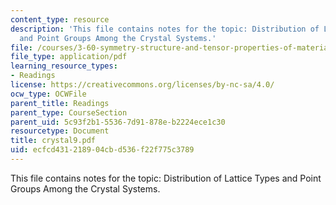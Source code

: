 ```yaml
---
content_type: resource
description: 'This file contains notes for the topic: Distribution of Lattice Types
  and Point Groups Among the Crystal Systems.'
file: /courses/3-60-symmetry-structure-and-tensor-properties-of-materials-fall-2005/ecfcd431218904cbd536f22f775c3789_crystal9.pdf
file_type: application/pdf
learning_resource_types:
- Readings
license: https://creativecommons.org/licenses/by-nc-sa/4.0/
ocw_type: OCWFile
parent_title: Readings
parent_type: CourseSection
parent_uid: 5c93f2b1-5536-7d91-878e-b2224ece1c30
resourcetype: Document
title: crystal9.pdf
uid: ecfcd431-2189-04cb-d536-f22f775c3789
---
```

This file contains notes for the topic: Distribution of Lattice Types and Point Groups Among the Crystal Systems.